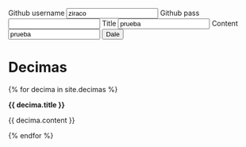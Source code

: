 <div class="new_decima">
<label> Github username <input id="username"  type="text" value="ziraco" v/></label>
<label> Github pass <input id="password"  type="password"/>
<label> Title <input id="title"  type="text" value="prueba"/>
<label> Content <input id ="body" type="textarea" value="prueba" />
<label><button> Dale </button></label>

<h1> Decimas </h1>
{% for decima in site.decimas %}
      
  <b>{{ decima.title }}</b>
  <p>{{ decima.content }}</p>
{% endfor %}
<script
  src="https://code.jquery.com/jquery-3.2.1.min.js"
  integrity="sha256-hwg4gsxgFZhOsEEamdOYGBf13FyQuiTwlAQgxVSNgt4="
  crossorigin="anonymous"></script>

<script type="application/javascript" src="assets/mandanga.js"></script>